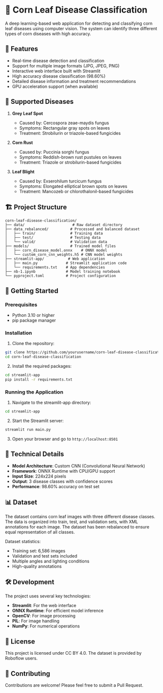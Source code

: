 # 🌽 Corn Leaf Disease Classification

A deep learning-based web application for detecting and classifying corn leaf diseases using computer vision. The system can identify three different types of corn diseases with high accuracy.

## 🎯 Features

- Real-time disease detection and classification
- Support for multiple image formats (JPG, JPEG, PNG)
- Interactive web interface built with Streamlit
- High accuracy disease classification (98.60%)
- Detailed disease information and treatment recommendations
- GPU acceleration support (when available)

## 🦠 Supported Diseases

1. **Grey Leaf Spot**
   - Caused by: Cercospora zeae-maydis fungus
   - Symptoms: Rectangular gray spots on leaves
   - Treatment: Strobilurin or triazole-based fungicides

2. **Corn Rust**
   - Caused by: Puccinia sorghi fungus
   - Symptoms: Reddish-brown rust pustules on leaves
   - Treatment: Triazole or strobilurin-based fungicides

3. **Leaf Blight**
   - Caused by: Exserohilum turcicum fungus
   - Symptoms: Elongated elliptical brown spots on leaves
   - Treatment: Mancozeb or chlorothalonil-based fungicides

## 🏗️ Project Structure

```
corn-leaf-disease-classification/
├── data/                      # Raw dataset directory
├── data_rebalanced/          # Processed and balanced dataset
│   ├── train/                # Training data
│   ├── test/                 # Testing data
│   └── valid/                # Validation data
├── models/                   # Trained model files
│   ├── corn_disease_model.onnx    # ONNX model
│   └── custom_corn_cnn_weights.h5 # CNN model weights
├── streamlit-app/           # Web application
│   ├── main.py             # Streamlit application code
│   └── requirements.txt    # App dependencies
├── nb-1.ipynb              # Model training notebook
└── pyproject.toml          # Project configuration
```

## 🚀 Getting Started

### Prerequisites

- Python 3.10 or higher
- pip package manager

### Installation

1. Clone the repository:
```bash
git clone https://github.com/yourusername/corn-leaf-disease-classification.git
cd corn-leaf-disease-classification
```

2. Install the required packages:
```bash
cd streamlit-app
pip install -r requirements.txt
```

### Running the Application

1. Navigate to the streamlit-app directory:
```bash
cd streamlit-app
```

2. Start the Streamlit server:
```bash
streamlit run main.py
```

3. Open your browser and go to `http://localhost:8501`

## 🔧 Technical Details

- **Model Architecture**: Custom CNN (Convolutional Neural Network)
- **Framework**: ONNX Runtime with CPU/GPU support
- **Input Size**: 224x224 pixels
- **Output**: 3 disease classes with confidence scores
- **Performance**: 98.60% accuracy on test set

## 📊 Dataset

The dataset contains corn leaf images with three different disease classes. The data is organized into train, test, and validation sets, with XML annotations for each image. The dataset has been rebalanced to ensure equal representation of all classes.

Dataset statistics:
- Training set: 6,586 images
- Validation and test sets included
- Multiple angles and lighting conditions
- High-quality annotations

## 🛠️ Development

The project uses several key technologies:
- **Streamlit**: For the web interface
- **ONNX Runtime**: For efficient model inference
- **OpenCV**: For image processing
- **PIL**: For image handling
- **NumPy**: For numerical operations

## 📄 License

This project is licensed under CC BY 4.0. The dataset is provided by Roboflow users.

## 🤝 Contributing

Contributions are welcome! Please feel free to submit a Pull Request.
